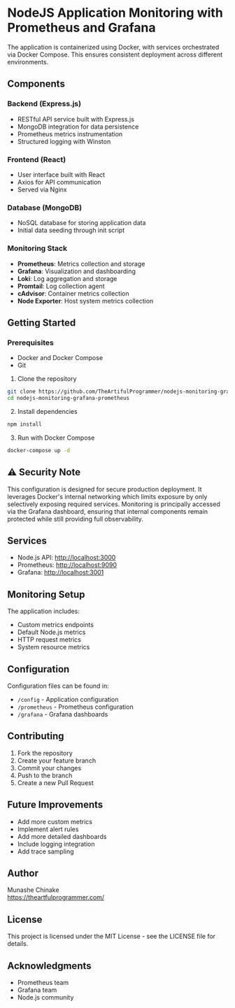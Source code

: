 # NodeJS Application Monitoring with Prometheus and Grafana

The application is containerized using Docker, with services orchestrated via Docker Compose. This ensures consistent deployment across different environments.

## Components

### Backend (Express.js)

- RESTful API service built with Express.js
- MongoDB integration for data persistence
- Prometheus metrics instrumentation
- Structured logging with Winston

### Frontend (React)

- User interface built with React
- Axios for API communication
- Served via Nginx

### Database (MongoDB)

- NoSQL database for storing application data
- Initial data seeding through init script

### Monitoring Stack

- **Prometheus**: Metrics collection and storage
- **Grafana**: Visualization and dashboarding
- **Loki**: Log aggregation and storage
- **Promtail**: Log collection agent
- **cAdvisor**: Container metrics collection
- **Node Exporter**: Host system metrics collection

## Getting Started

### Prerequisites

- Docker and Docker Compose
- Git

1. Clone the repository

```bash
git clone https://github.com/TheArtifulProgrammer/nodejs-monitoring-grafana-prometheus
cd nodejs-monitoring-grafana-prometheus
```

2. Install dependencies

```bash
npm install
```

3. Run with Docker Compose

```bash
docker-compose up -d
```

## ⚠️ Security Note

This configuration is designed for secure production deployment. It leverages Docker's internal networking which limits exposure by only selectively exposing required services. Monitoring is principally accessed via the Grafana dashboard, ensuring that internal components remain protected while still providing full observability.

## Services

- Node.js API: <http://localhost:3000>
- Prometheus: <http://localhost:9090>
- Grafana: <http://localhost:3001>

## Monitoring Setup

The application includes:

- Custom metrics endpoints
- Default Node.js metrics
- HTTP request metrics
- System resource metrics

## Configuration

Configuration files can be found in:

- `/config` - Application configuration
- `/prometheus` - Prometheus configuration
- `/grafana` - Grafana dashboards

## Contributing

1. Fork the repository
2. Create your feature branch
3. Commit your changes
4. Push to the branch
5. Create a new Pull Request

## Future Improvements

- Add more custom metrics
- Implement alert rules
- Add more detailed dashboards
- Include logging integration
- Add trace sampling

## Author

Munashe Chinake  
<https://theartfulprogrammer.com/>

## License

This project is licensed under the MIT License - see the LICENSE file for details.

## Acknowledgments

- Prometheus team
- Grafana team
- Node.js community
